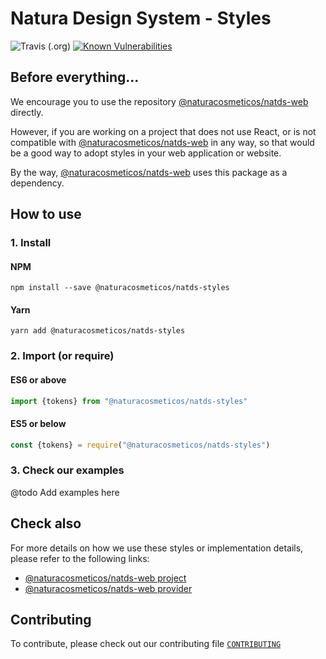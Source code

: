 # Natura Design System - Styles

![Travis (.org)](https://img.shields.io/travis/natura-cosmeticos/natds-js.svg)
[![Known Vulnerabilities](https://snyk.io/test/github/natura-cosmeticos/natds-js/badge.svg?targetFile=package.json)](https://snyk.io/test/github/natura-cosmeticos/natds-js?targetFile=package.json)

## Before everything...

We encourage you to use the repository [@naturacosmeticos/natds-web](https://github.com/natura-cosmeticos/natds-js/tree/master/packages/web) directly.

However, if you are working on a project that does not use React, or is not compatible with [@naturacosmeticos/natds-web](https://github.com/natura-cosmeticos/natds-js/tree/master/packages/web) in any way, so that would be a good way to adopt styles in your web application or website.

By the way, [@naturacosmeticos/natds-web](https://github.com/natura-cosmeticos/natds-js/tree/master/packages/web) uses this package as a dependency.

## How to use

### 1. Install

#### NPM

```shell script
npm install --save @naturacosmeticos/natds-styles
```

#### Yarn

```shell script
yarn add @naturacosmeticos/natds-styles
```

### 2. Import (or require)

#### ES6 or above

```javascript
import {tokens} from "@naturacosmeticos/natds-styles"
```

#### ES5 or below

```javascript
const {tokens} = require("@naturacosmeticos/natds-styles")
```

### 3. Check our examples

@todo Add examples here

## Check also

For more details on how we use these styles or implementation details, please refer to the following links:

- [@naturacosmeticos/natds-web project](https://github.com/natura-cosmeticos/natds-js/tree/master/packages/web)
- [@naturacosmeticos/natds-web provider](https://github.com/natura-cosmeticos/natds-js/tree/master/packages/web/src/Provider/index.tsx)

## Contributing

To contribute, please check out our contributing file [`CONTRIBUTING`](./CONTRIBUTING.md)

